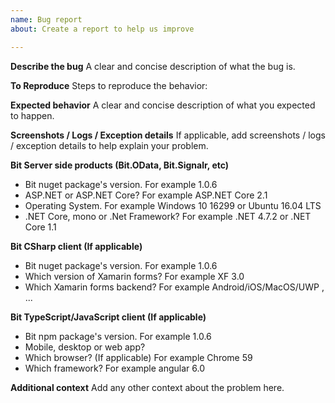 ```yaml
---
name: Bug report
about: Create a report to help us improve

---
```


**Describe the bug**
A clear and concise description of what the bug is.

**To Reproduce**
Steps to reproduce the behavior:

**Expected behavior**
A clear and concise description of what you expected to happen.

**Screenshots / Logs / Exception details**
If applicable, add screenshots / logs / exception details to help explain your problem.

**Bit Server side products (Bit.OData, Bit.Signalr, etc)**
- Bit nuget package's version. For example 1.0.6
- ASP.NET or ASP.NET Core? For example ASP.NET Core 2.1
- Operating System. For example Windows 10 16299 or Ubuntu 16.04 LTS
- .NET Core, mono or .Net Framework? For example .NET 4.7.2 or .NET Core 1.1

**Bit CSharp client (If applicable)**
- Bit nuget package's version. For example 1.0.6
- Which version of Xamarin forms? For example XF 3.0
- Which Xamarin forms backend? For example Android/iOS/MacOS/UWP , ...

**Bit TypeScript/JavaScript client (If applicable)**
- Bit npm package's version. For example 1.0.6
- Mobile, desktop or web app?
- Which browser? (If applicable) For example Chrome 59
- Which framework? For example angular 6.0

**Additional context**
Add any other context about the problem here.
